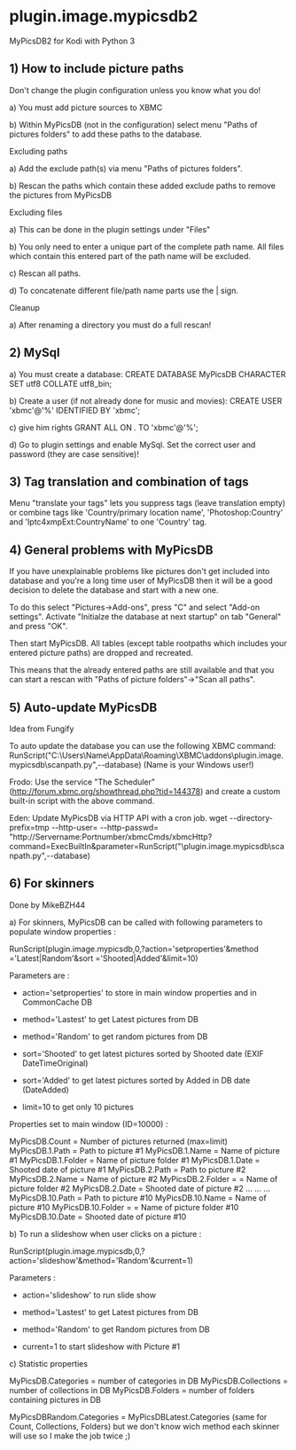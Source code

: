 # plugin.image.mypicsdb2
MyPicsDB2 for Kodi with Python 3

## 1) How to include picture paths
Don't change the plugin configuration unless you know what you do!

a) You must add picture sources to XBMC

b) Within MyPicsDB (not in the configuration) select menu "Paths of pictures folders" to add these paths to the database.

Excluding paths

a) Add the exclude path(s) via menu "Paths of pictures folders".

b) Rescan the paths which contain these added exclude paths to remove the pictures from MyPicsDB

Excluding files

a) This can be done in the plugin settings under "Files"

b) You only need to enter a unique part of the complete path name. All files which contain this entered part of the path name will be excluded.

c) Rescan all paths.

d) To concatenate different file/path name parts use the | sign.

Cleanup

a) After renaming a directory you must do a full rescan!

## 2) MySql
a) You must create a database:
CREATE DATABASE MyPicsDB CHARACTER SET utf8 COLLATE utf8_bin;

b) Create a user (if not already done for music and movies):
CREATE USER 'xbmc'@'%' IDENTIFIED BY 'xbmc';

c) give him rights
GRANT ALL ON *.* TO 'xbmc'@'%';

d) Go to plugin settings and enable MySql. Set the correct user and password (they are case sensitive)!


## 3) Tag translation and combination of tags
Menu "translate your tags" lets you suppress tags (leave translation empty) or combine tags like 'Country/primary location name', 'Photoshop:Country' and 'Iptc4xmpExt:CountryName' to one 'Country' tag. 


## 4) General problems with MyPicsDB
If you have unexplainable problems like pictures don't get included into database and you're a long time user of MyPicsDB then it will be a good decision to delete the database and start with a new one.

To do this select "Pictures->Add-ons", press "C" and select "Add-on settings". 
Activate "Initialze the database at next startup" on tab "General" and press "OK".

Then start MyPicsDB. 
All tables (except table rootpaths which includes your entered picture paths) are dropped and recreated. 

This means that the already entered paths are still available and that you can start a rescan with "Paths of picture folders"->"Scan all paths". 


## 5) Auto-update  MyPicsDB
   Idea from Fungify 
   
   To auto update the database you can use the following XBMC command:
   RunScript("C:\Users\Name\AppData\Roaming\XBMC\addons\plugin.image.mypicsdb\scanpa​th.py",--database)
   (Name is your Windows user!)
   
   Frodo:
   Use the service "The Scheduler" (http://forum.xbmc.org/showthread.php?tid=144378) and create a custom built-in script with the above command.
   
   Eden:
   Update MyPicsDB via HTTP API with a cron job.
   wget --directory-prefix=tmp --http-user=<xbmc username> --http-passwd=<xbmc password> "http://Servername:Portnumber/xbmcCmds/xbmcHttp?command=ExecBuiltIn&parameter=RunScript("<full path to plugin>\plugin.image.mypicsdb\scanpath.py",--database)

   
## 6) For skinners
  Done by MikeBZH44

a) For skinners, MyPicsDB can be called with following parameters to populate window properties :

  RunScript(plugin.image.mypicsdb,0,?action='setproperties'&method ='Latest|Random'&sort ='Shooted|Added'&limit=10)

  Parameters are :

  - action='setproperties' to store in main window properties and in CommonCache DB

  - method='Lastest' to get Latest pictures from DB
  - method='Random' to get random pictures from DB

  - sort='Shooted' to get latest pictures sorted by Shooted date (EXIF DateTimeOriginal)
  - sort='Added' to get latest pictures sorted by Added in DB date (DateAdded)

  - limit=10 to get only 10 pictures

  Properties set to main window (ID=10000) :

  MyPicsDB<Method>.Count = Number of pictures returned (max=limit)
  MyPicsDB<Method>.1.Path = Path to picture #1
  MyPicsDB<Method>.1.Name = Name of picture #1
  MyPicsDB<Method>.1.Folder = Name of picture folder #1
  MyPicsDB<Method>.1.Date = Shooted date of picture #1
  MyPicsDB<Method>.2.Path = Path to picture #2
  MyPicsDB<Method>.2.Name = Name of picture #2
  MyPicsDB<Method>.2.Folder = = Name of picture folder #2
  MyPicsDB<Method>.2.Date = Shooted date of picture #2
  ...
  ...
  ...
  MyPicsDB<Method>.10.Path = Path to picture #10
  MyPicsDB<Method>.10.Name = Name of picture #10
  MyPicsDB<Method>.10.Folder = = Name of picture folder #10
  MyPicsDB<Method>.10.Date = Shooted date of picture #10

  b) To run a slideshow when user clicks on a picture :

  <onclick>RunScript(plugin.image.mypicsdb,0,?action='slideshow'&method='Random'&current=1)</onclick>

  Parameters :

  - action='slideshow' to run slide show

  - method='Lastest' to get Latest pictures from DB
  - method='Random' to get Random pictures from DB

  - current=1 to start slideshow with Picture #1  

  c) Statistic properties

  MyPicsDB<Method>.Categories = number of categories in DB
  MyPicsDB<Method>.Collections = number of collections in DB
  MyPicsDB<Method>.Folders = number of folders containing pictures in DB

  MyPicsDBRandom.Categories = MyPicsDBLatest.Categories (same for Count, Collections, Folders) but we don't know wich method each skinner will use so I make the job twice ;)
  
